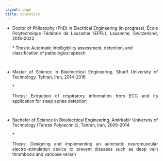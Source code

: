 ```yaml
---
layout: page
title: Education
---
```




* <p align="justify">Doctor of Philosophy (PhD) in Electrical Engineering (in progress), École Polytechnique Fédérale de Lausanne (EPFL), Lausanne, Switzerland, 2018-2022</p>
   * Thesis: Automatic intelligibility assessment, detection, and classification of pathological speech


<br />

* <p align="justify">Master of Science in Bioelecrtical Engineering, Sharif University of Technology, Tehran, Iran, 2014-2016</p>
   * <p align="justify">Thesis: Extraction of respiratory information from ECG and its application for sleep apnea detection</p>
   
<br />

* <p align="justify">Bachelor of Science in Bioelecrtical Engineering, Amirkabir University of Technology (Tehran Polytechnic), Tehran, Iran, 2009-2014</p>
   * <p align="justify">Thesis: Designing and implementing an automatic neuromuscular electro-stimulation device to prevent diseases such as deep vein thrombosis and varicose veinsn</p>

